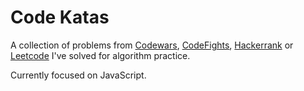 # Code Katas

A collection of problems from [Codewars](https://www.codewars.com/), [CodeFights](https://codefights.com/), [Hackerrank](https://www.hackerrank.com) or [Leetcode](https://leetcode.com/) I've solved for algorithm practice.

Currently focused on JavaScript.